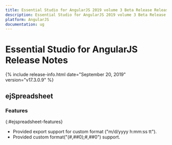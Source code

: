 ```yaml
---
title: Essential Studio for AngularJS 2019 volume 3 Beta Release Release Notes  
description: Essential Studio for AngularJS 2019 volume 3 Beta Release Release Notes  
platform: AngularJS
documentation: ug
---
```


# Essential Studio for AngularJS  Release Notes  

{% include release-info.html date="September 20, 2019"  version="v17.3.0.9" %} 







## ejSpreadsheet

### Features
{:#ejspreadsheet-features}

* Provided export support for custom format ("m/d/yyyy h:mm:ss tt").
* Provided custom format("(#,##0);#,##0") support.

